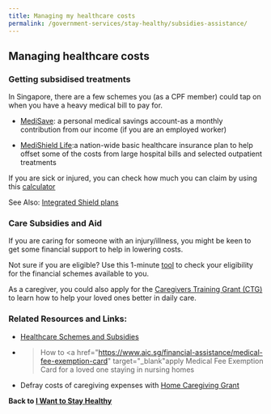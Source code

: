 ```yaml
---
title: Managing my healthcare costs
permalink: /government-services/stay-healthy/subsidies-assistance/
---
```



## Managing healthcare costs

### Getting subsidised treatments

In Singapore, there are a few schemes you (as a CPF member) could tap on when you have a heavy medical bill to pay for.

- <a href="https://www.cpf.gov.sg/Members/Schemes/schemes/healthcare/medisave" target="_blank">MediSave</a>: a personal medical savings account-as a monthly contribution from our income (if you are an employed worker)

- <a href="https://www.moh.gov.sg/cost-financing/healthcare-schemes-subsidies/medishield-life" target="_blank">MediShield Life</a>:a nation-wide basic healthcare insurance plan to help offset some of the costs from large hospital bills and selected outpatient treatments

If you are sick or injured, you can check how much you can claim by using this <a href="https://www.cpf.gov.sg/eSvc/Web/Schemes/MedisaveCalculator/Step1" target="_blank">calculator</a>

See Also: <a href="https://www.healthhub.sg/a-z/costs-and-financing/31/integrated-shield-plans-ips" target="_blank">Integrated Shield plans</a>

### Care Subsidies and Aid

If you are caring for someone with an injury/illness, you might be keen to get some financial support to help in lowering costs.

Not sure if you are eligible? Use this 1-minute <a href="https://www.aic.sg/financial-assistance/self-assessment-tool" target="_blank">tool</a> to check your eligibility for the financial schemes available to you.

As a caregiver, you could also apply for the <a href="https://www.aic.sg/financial-assistance/caregivers-training-grant" target="_blank">Caregivers Training Grant (CTG)</a> to learn how to help your loved ones better in daily care.


### Related Resources and Links:

- <a href="https://www.moh.gov.sg/cost-financing/healthcare-schemes-subsidies" target="_blank">Healthcare Schemes and Subsidies</a>
- >How to <a href="https://www.aic.sg/financial-assistance/medical-fee-exemption-card" target="_blank"apply Medical Fee Exemption Card</a> for a loved one staying in nursing homes
- Defray costs of caregiving expenses with <a href="https://www.aic.sg/financial-assistance/home-caregiving-grant" target="_blank">Home Caregiving Grant</a>


**Back to [I Want to Stay Healthy](/government-services/stay-healthy/)**
